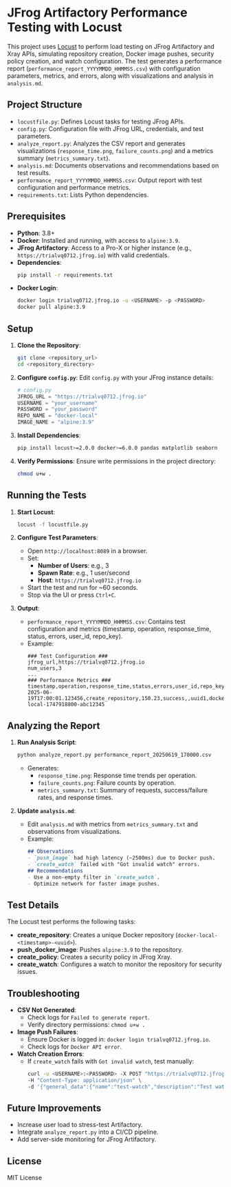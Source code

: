 # JFrog Artifactory Performance Testing with Locust

This project uses [Locust](https://locust.io/) to perform load testing on JFrog Artifactory and Xray APIs, simulating repository creation, Docker image pushes, security policy creation, and watch configuration. The test generates a performance report (`performance_report_YYYYMMDD_HHMMSS.csv`) with configuration parameters, metrics, and errors, along with visualizations and analysis in `analysis.md`.

## Project Structure
- `locustfile.py`: Defines Locust tasks for testing JFrog APIs.
- `config.py`: Configuration file with JFrog URL, credentials, and test parameters.
- `analyze_report.py`: Analyzes the CSV report and generates visualizations (`response_time.png`, `failure_counts.png`) and a metrics summary (`metrics_summary.txt`).
- `analysis.md`: Documents observations and recommendations based on test results.
- `performance_report_YYYYMMDD_HHMMSS.csv`: Output report with test configuration and performance metrics.
- `requirements.txt`: Lists Python dependencies.

## Prerequisites
- **Python**: 3.8+
- **Docker**: Installed and running, with access to `alpine:3.9`.
- **JFrog Artifactory**: Access to a Pro-X or higher instance (e.g., `https://trialvq0712.jfrog.io`) with valid credentials.
- **Dependencies**:
  ```bash
  pip install -r requirements.txt
  ```
- **Docker Login**:
  ```bash
  docker login trialvq0712.jfrog.io -u <USERNAME> -p <PASSWORD>
  docker pull alpine:3.9
  ```

## Setup
1. **Clone the Repository**:
   ```bash
   git clone <repository_url>
   cd <repository_directory>
   ```

2. **Configure `config.py`**:
   Edit `config.py` with your JFrog instance details:
   ```python
   # config.py
   JFROG_URL = "https://trialvq0712.jfrog.io"
   USERNAME = "your_username"
   PASSWORD = "your_password"
   REPO_NAME = "docker-local"
   IMAGE_NAME = "alpine:3.9"
   ```

3. **Install Dependencies**:
   ```bash
   pip install locust>=2.0.0 docker>=6.0.0 pandas matplotlib seaborn
   ```

4. **Verify Permissions**:
   Ensure write permissions in the project directory:
   ```bash
   chmod u+w .
   ```

## Running the Tests
1. **Start Locust**:
   ```bash
   locust -f locustfile.py
   ```
2. **Configure Test Parameters**:
   - Open `http://localhost:8089` in a browser.
   - Set:
     - **Number of Users**: e.g., 3
     - **Spawn Rate**: e.g., 1 user/second
     - **Host**: `https://trialvq0712.jfrog.io`
   - Start the test and run for ~60 seconds.
   - Stop via the UI or press `Ctrl+C`.

3. **Output**:
   - `performance_report_YYYYMMDD_HHMMSS.csv`: Contains test configuration and metrics (timestamp, operation, response_time, status, errors, user_id, repo_key).
   - Example:
     ```csv
     ### Test Configuration ###
     jfrog_url,https://trialvq0712.jfrog.io
     num_users,3
     ...
     ### Performance Metrics ###
     timestamp,operation,response_time,status,errors,user_id,repo_key
     2025-06-19T17:00:01.123456,create_repository,150.23,success,,uuid1,docker-local-1747918800-abc12345
     ```

## Analyzing the Report
1. **Run Analysis Script**:
   ```bash
   python analyze_report.py performance_report_20250619_170000.csv
   ```
   - Generates:
     - `response_time.png`: Response time trends per operation.
     - `failure_counts.png`: Failure counts by operation.
     - `metrics_summary.txt`: Summary of requests, success/failure rates, and response times.

2. **Update `analysis.md`**:
   - Edit `analysis.md` with metrics from `metrics_summary.txt` and observations from visualizations.
   - Example:
     ```markdown
     ## Observations
     - `push_image` had high latency (~2500ms) due to Docker push.
     - `create_watch` failed with "Got invalid watch" errors.
     ## Recommendations
     - Use a non-empty filter in `create_watch`.
     - Optimize network for faster image pushes.
     ```

## Test Details
The Locust test performs the following tasks:
- **create_repository**: Creates a unique Docker repository (`docker-local-<timestamp>-<uuid>`).
- **push_docker_image**: Pushes `alpine:3.9` to the repository.
- **create_policy**: Creates a security policy in JFrog Xray.
- **create_watch**: Configures a watch to monitor the repository for security issues.

## Troubleshooting
- **CSV Not Generated**:
  - Check logs for `Failed to generate report`.
  - Verify directory permissions: `chmod u+w .`
- **Image Push Failures**:
  - Ensure Docker is logged in: `docker login trialvq0712.jfrog.io`.
  - Check logs for `Docker API error`.
- **Watch Creation Errors**:
  - If `create_watch` fails with `Got invalid watch`, test manually:
    ```bash
    curl -u <USERNAME>:<PASSWORD> -X POST "https://trialvq0712.jfrog.io/xray/api/v2/watches" \
    -H "Content-Type: application/json" \
    -d '{"general_data":{"name":"test-watch","description":"Test watch","active":true},"project_resources":{"resources":[{"type":"repository","name":"docker-local-1747918800-abc12345","filters":[{"type":"regex","value":".*"}]}]},"assigned_policies":[{"name":"sec_policy_1747918800","type":"security"}]}'
    ```

## Future Improvements
- Increase user load to stress-test Artifactory.
- Integrate `analyze_report.py` into a CI/CD pipeline.
- Add server-side monitoring for JFrog Artifactory.

## License
MIT License
